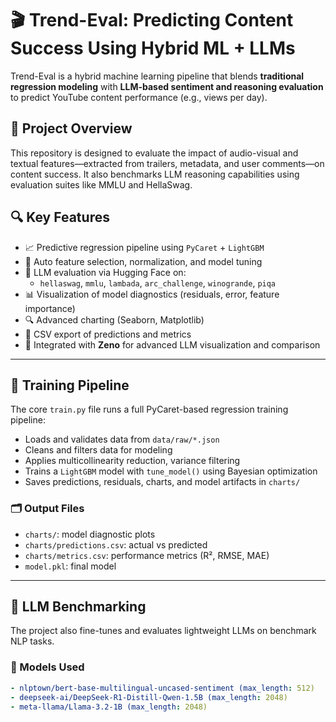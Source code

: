 # 🎬 Trend-Eval: Predicting Content Success Using Hybrid ML + LLMs

Trend-Eval is a hybrid machine learning pipeline that blends **traditional regression modeling** with **LLM-based sentiment and reasoning evaluation** to predict YouTube content performance (e.g., views per day).

## 🧠 Project Overview

This repository is designed to evaluate the impact of audio-visual and textual features—extracted from trailers, metadata, and user comments—on content success. It also benchmarks LLM reasoning capabilities using evaluation suites like MMLU and HellaSwag.

## 🔍 Key Features

- 📈 Predictive regression pipeline using `PyCaret` + `LightGBM`
- 🧮 Auto feature selection, normalization, and model tuning
- 🧠 LLM evaluation via Hugging Face on:
  - `hellaswag`, `mmlu`, `lambada`, `arc_challenge`, `winogrande`, `piqa`
- 📊 Visualization of model diagnostics (residuals, error, feature importance)
- 🔍 Advanced charting (Seaborn, Matplotlib)
- 📂 CSV export of predictions and metrics
- 🔎 Integrated with **Zeno** for advanced LLM visualization and comparison

---


## 🧪 Training Pipeline

The core `train.py` file runs a full PyCaret-based regression training pipeline:

- Loads and validates data from `data/raw/*.json`
- Cleans and filters data for modeling
- Applies multicollinearity reduction, variance filtering
- Trains a `LightGBM` model with `tune_model()` using Bayesian optimization
- Saves predictions, residuals, charts, and model artifacts in `charts/`

### 🗂 Output Files

- `charts/`: model diagnostic plots
- `charts/predictions.csv`: actual vs predicted
- `charts/metrics.csv`: performance metrics (R², RMSE, MAE)
- `model.pkl`: final model

---

## 🤖 LLM Benchmarking

The project also fine-tunes and evaluates lightweight LLMs on benchmark NLP tasks.

### 🔧 Models Used

```yaml
- nlptown/bert-base-multilingual-uncased-sentiment (max_length: 512)
- deepseek-ai/DeepSeek-R1-Distill-Qwen-1.5B (max_length: 2048)
- meta-llama/Llama-3.2-1B (max_length: 2048)
```

